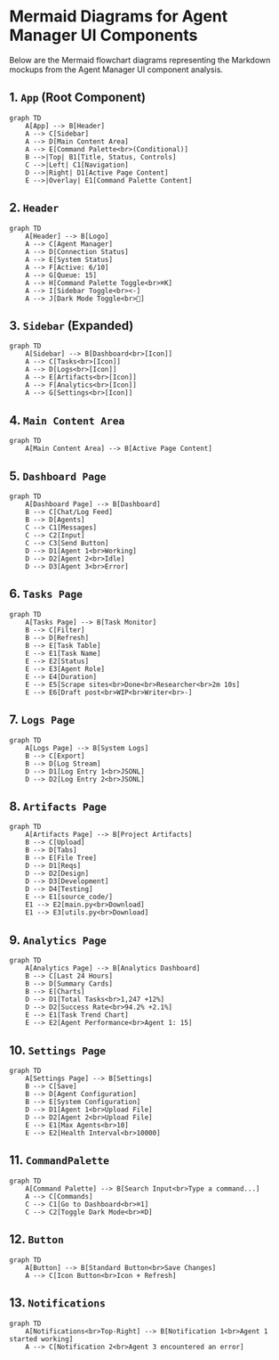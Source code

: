 # Mermaid Diagrams for Agent Manager UI Components

Below are the Mermaid flowchart diagrams representing the Markdown mockups from the Agent Manager UI component analysis.

## 1. `App` (Root Component)

```mermaid
graph TD
    A[App] --> B[Header]
    A --> C[Sidebar]
    A --> D[Main Content Area]
    A --> E[Command Palette<br>(Conditional)]
    B -->|Top| B1[Title, Status, Controls]
    C -->|Left| C1[Navigation]
    D -->|Right| D1[Active Page Content]
    E -->|Overlay| E1[Command Palette Content]
```

## 2. `Header`

```mermaid
graph TD
    A[Header] --> B[Logo]
    A --> C[Agent Manager]
    A --> D[Connection Status]
    A --> E[System Status]
    A --> F[Active: 6/10]
    A --> G[Queue: 15]
    A --> H[Command Palette Toggle<br>⌘K]
    A --> I[Sidebar Toggle<br><-]
    A --> J[Dark Mode Toggle<br>🌙]
```

## 3. `Sidebar` (Expanded)

```mermaid
graph TD
    A[Sidebar] --> B[Dashboard<br>[Icon]]
    A --> C[Tasks<br>[Icon]]
    A --> D[Logs<br>[Icon]]
    A --> E[Artifacts<br>[Icon]]
    A --> F[Analytics<br>[Icon]]
    A --> G[Settings<br>[Icon]]
```

## 4. `Main Content Area`

```mermaid
graph TD
    A[Main Content Area] --> B[Active Page Content]
```

## 5. `Dashboard Page`

```mermaid
graph TD
    A[Dashboard Page] --> B[Dashboard]
    B --> C[Chat/Log Feed]
    B --> D[Agents]
    C --> C1[Messages]
    C --> C2[Input]
    C --> C3[Send Button]
    D --> D1[Agent 1<br>Working]
    D --> D2[Agent 2<br>Idle]
    D --> D3[Agent 3<br>Error]
```

## 6. `Tasks Page`

```mermaid
graph TD
    A[Tasks Page] --> B[Task Monitor]
    B --> C[Filter]
    B --> D[Refresh]
    B --> E[Task Table]
    E --> E1[Task Name]
    E --> E2[Status]
    E --> E3[Agent Role]
    E --> E4[Duration]
    E --> E5[Scrape sites<br>Done<br>Researcher<br>2m 10s]
    E --> E6[Draft post<br>WIP<br>Writer<br>-]
```

## 7. `Logs Page`

```mermaid
graph TD
    A[Logs Page] --> B[System Logs]
    B --> C[Export]
    B --> D[Log Stream]
    D --> D1[Log Entry 1<br>JSONL]
    D --> D2[Log Entry 2<br>JSONL]
```

## 8. `Artifacts Page`

```mermaid
graph TD
    A[Artifacts Page] --> B[Project Artifacts]
    B --> C[Upload]
    B --> D[Tabs]
    B --> E[File Tree]
    D --> D1[Reqs]
    D --> D2[Design]
    D --> D3[Development]
    D --> D4[Testing]
    E --> E1[source_code/]
    E1 --> E2[main.py<br>Download]
    E1 --> E3[utils.py<br>Download]
```

## 9. `Analytics Page`

```mermaid
graph TD
    A[Analytics Page] --> B[Analytics Dashboard]
    B --> C[Last 24 Hours]
    B --> D[Summary Cards]
    B --> E[Charts]
    D --> D1[Total Tasks<br>1,247 +12%]
    D --> D2[Success Rate<br>94.2% +2.1%]
    E --> E1[Task Trend Chart]
    E --> E2[Agent Performance<br>Agent 1: 15]
```

## 10. `Settings Page`

```mermaid
graph TD
    A[Settings Page] --> B[Settings]
    B --> C[Save]
    B --> D[Agent Configuration]
    B --> E[System Configuration]
    D --> D1[Agent 1<br>Upload File]
    D --> D2[Agent 2<br>Upload File]
    E --> E1[Max Agents<br>10]
    E --> E2[Health Interval<br>10000]
```

## 11. `CommandPalette`

```mermaid
graph TD
    A[Command Palette] --> B[Search Input<br>Type a command...]
    A --> C[Commands]
    C --> C1[Go to Dashboard<br>⌘1]
    C --> C2[Toggle Dark Mode<br>⌘D]
```

## 12. `Button`

```mermaid
graph TD
    A[Button] --> B[Standard Button<br>Save Changes]
    A --> C[Icon Button<br>Icon + Refresh]
```

## 13. `Notifications`

```mermaid
graph TD
    A[Notifications<br>Top-Right] --> B[Notification 1<br>Agent 1 started working]
    A --> C[Notification 2<br>Agent 3 encountered an error]
```